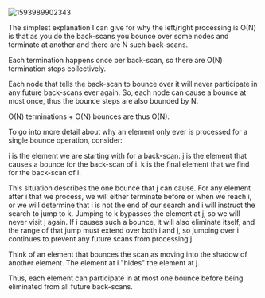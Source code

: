 
![1593989902343](https://user-images.githubusercontent.com/66917271/86544008-91c19480-bef1-11ea-9578-fcdc19c9524b.jpg)

The simplest explanation I can give for why the left/right processing is O(N) is that as you do the back-scans you bounce over some nodes and terminate at another and there are N such back-scans.

Each termination happens once per back-scan, so there are O(N) termination steps collectively.

Each node that tells the back-scan to bounce over it will never participate in any future back-scans ever again. So, each node can cause a bounce at most once, thus the bounce steps are also bounded by N.

O(N) terminations + O(N) bounces are thus O(N).

To go into more detail about why an element only ever is processed for a single bounce operation, consider:

i is the element we are starting with for a back-scan.
j is the element that causes a bounce for the back-scan of i.
k is the final element that we find for the back-scan of i.

This situation describes the one bounce that j can cause. For any element after i that we process, we will either terminate before or when we reach i, or we will determine that i is not the end of our search and i will instruct the search to jump to k. Jumping to k bypasses the element at j, so we will never visit j again. If i causes such a bounce, it will also eliminate itself, and the range of that jump must extend over both i and j, so jumping over i continues to prevent any future scans from processing j.

Think of an element that bounces the scan as moving into the shadow of another element. The element at i "hides" the element at j.

Thus, each element can participate in at most one bounce before being eliminated from all future back-scans.
